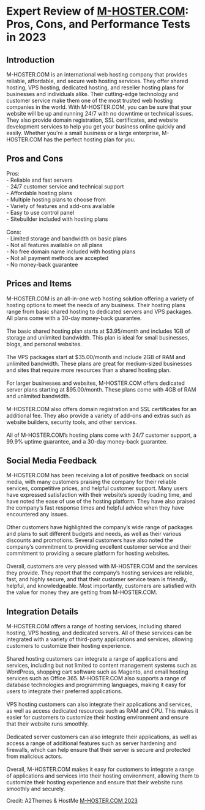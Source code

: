<h1>Expert Review of <a href="https://a2themes.com/m-hostercom-reviews">M-HOSTER.COM</a>: Pros, Cons, and Performance Tests in 2023</h1>
<h2>Introduction</h2>
M-HOSTER.COM is an international web hosting company that provides reliable, affordable, and secure web hosting services. They offer shared hosting, VPS hosting, dedicated hosting, and reseller hosting plans for businesses and individuals alike. Their cutting-edge technology and customer service make them one of the most trusted web hosting companies in the world. With M-HOSTER.COM, you can be sure that your website will be up and running 24/7 with no downtime or technical issues. They also provide domain registration, SSL certificates, and website development services to help you get your business online quickly and easily. Whether you're a small business or a large enterprise, M-HOSTER.COM has the perfect hosting plan for you.
<h2>Pros and Cons</h2>
Pros: <br>- Reliable and fast servers <br>- 24/7 customer service and technical support <br>- Affordable hosting plans <br>- Multiple hosting plans to choose from <br>- Variety of features and add-ons available <br>- Easy to use control panel <br>- Sitebuilder included with hosting plans<br><br>Cons: <br>- Limited storage and bandwidth on basic plans <br>- Not all features available on all plans <br>- No free domain name included with hosting plans <br>- Not all payment methods are accepted <br>- No money-back guarantee
<h2>Prices and Items</h2>
M-HOSTER.COM is an all-in-one web hosting solution offering a variety of hosting options to meet the needs of any business. Their hosting plans range from basic shared hosting to dedicated servers and VPS packages. All plans come with a 30-day money-back guarantee. <br><br>The basic shared hosting plan starts at $3.95/month and includes 1GB of storage and unlimited bandwidth. This plan is ideal for small businesses, blogs, and personal websites. <br><br>The VPS packages start at $35.00/month and include 2GB of RAM and unlimited bandwidth. These plans are great for medium-sized businesses and sites that require more resources than a shared hosting plan. <br><br>For larger businesses and websites, M-HOSTER.COM offers dedicated server plans starting at $95.00/month. These plans come with 4GB of RAM and unlimited bandwidth. <br><br>M-HOSTER.COM also offers domain registration and SSL certificates for an additional fee. They also provide a variety of add-ons and extras such as website builders, security tools, and other services. <br><br>All of M-HOSTER.COM’s hosting plans come with 24/7 customer support, a 99.9% uptime guarantee, and a 30-day money-back guarantee.
<h2>Social Media Feedback</h2>
M-HOSTER.COM has been receiving a lot of positive feedback on social media, with many customers praising the company for their reliable services, competitive prices, and helpful customer support. Many users have expressed satisfaction with their website’s speedy loading time, and have noted the ease of use of the hosting platform. They have also praised the company’s fast response times and helpful advice when they have encountered any issues.<br><br>Other customers have highlighted the company’s wide range of packages and plans to suit different budgets and needs, as well as their various discounts and promotions. Several customers have also noted the company’s commitment to providing excellent customer service and their commitment to providing a secure platform for hosting websites.<br><br>Overall, customers are very pleased with M-HOSTER.COM and the services they provide. They report that the company’s hosting services are reliable, fast, and highly secure, and that their customer service team is friendly, helpful, and knowledgeable. Most importantly, customers are satisfied with the value for money they are getting from M-HOSTER.COM.
<h2>Integration Details</h2>
M-HOSTER.COM offers a range of hosting services, including shared hosting, VPS hosting, and dedicated servers. All of these services can be integrated with a variety of third-party applications and services, allowing customers to customize their hosting experience.<br><br>Shared hosting customers can integrate a range of applications and services, including but not limited to content management systems such as WordPress, shopping cart software such as Magento, and email hosting services such as Office 365. M-HOSTER.COM also supports a range of database technologies and programming languages, making it easy for users to integrate their preferred applications.<br><br>VPS hosting customers can also integrate their applications and services, as well as access dedicated resources such as RAM and CPU. This makes it easier for customers to customize their hosting environment and ensure that their website runs smoothly.<br><br>Dedicated server customers can also integrate their applications, as well as access a range of additional features such as server hardening and firewalls, which can help ensure that their server is secure and protected from malicious actors.<br><br>Overall, M-HOSTER.COM makes it easy for customers to integrate a range of applications and services into their hosting environment, allowing them to customize their hosting experience and ensure that their website runs smoothly and securely.
<p>Credit: A2Themes & HostMe <a href="https://a2themes.com/m-hostercom-reviews">M-HOSTER.COM 2023</a></p>